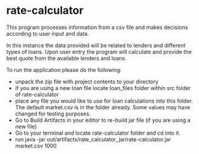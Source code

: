 # rate-calculator

This program processes information from a csv file and makes decisions according to user input and data. 

In this instance the data provided will be related to lenders and different types of loans. Upon user entry the program will calculate and provide the best quote from the available lenders and loans. 

To run the application please do the following:

 - unpack the zip file with project contents to your directory
 - if you are using a new loan file locate loan_files folder within src folder of rate-calculator
 - place any file you would like to use for loan calculations into this folder. The default market.csv is in the folder already. Some values may have changed for testing purposes.
 - Go to Build Artifacts in your editor to re-build jar file (if you are using a new file)
 - Go to your terminal and locate rate-calculator folder and cd into it. 
 - run java -jar out/artifacts/rate_calculator_jar/rate-calculator.jar market.csv 1000
